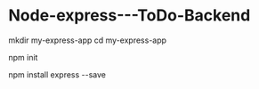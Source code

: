 # Node-express---ToDo-Backend
mkdir my-express-app
cd my-express-app

npm init

npm install express --save
